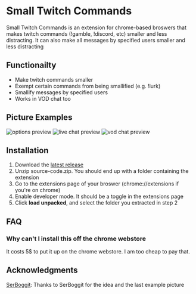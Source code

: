 
# Small Twitch Commands

Small Twitch Commands is an extension for chrome-based broswers that makes twitch commands (!gamble, !discord, etc) smaller and less distracting.
It can also make all messages by specified users smaller and less distracting

## Functionailty

* Make twitch commands smaller
* Exempt certain commands from being smallified (e.g. !lurk)
* Smallify messages by specified users
* Works in VOD chat too

## Picture Examples

![options preview](https://imgur.com/iZ2QWxR.png)
![live chat preview](https://imgur.com/Du8A5j4.png)
![vod chat preview](https://imgur.com/JND8Xmh.png)

## Installation

1. Download the [latest release](https://github.com/Mana24/Small-Twitch-Commands/releases/latest)
2. Unzip source-code.zip. You should end up with a folder containing the extension
3. Go to the extensions page of your broswer (chrome://extensions if you're on chrome)
4. Enable developer mode. It should be a toggle in the extensions page
5. Click **load unpacked**, and select the folder you extracted in step 2

## FAQ

### Why can't I install this off the chrome webstore
It costs 5$ to put it up on the chrome webstore. I am too cheap to pay that. 


## Acknowledgments 

[SerBoggit](https://www.twitch.tv/serboggit): Thanks to SerBoggit for the idea and the last example picture
